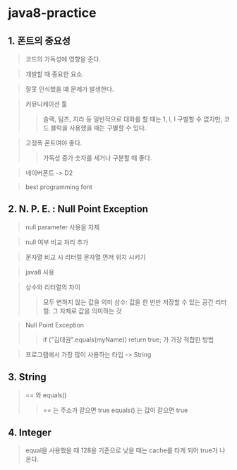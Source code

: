 # java8-practice

## 1. 폰트의 중요성

> 코드의 가독성에 영향을 준다.
>>

> 개발할 때 중요한 요소.
>>

> 잘못 인식했을 떄 문제가 발생한다.
>>

> 커뮤니케이션 툴
>> 슬랙, 팀즈, 지라 등
>> 일반적으로 대화를 할 때는 1, l, I 구별할 수 없지만, 코드 블럭을 사용했을 때는 구별할 수 있다.

> 고정폭 폰트여야 좋다.
>> 가독성 증가
>> 숫자를 세거나 구분할 때 좋다.

> 네이버폰트 -> D2
>>

> best programming font
>>


## 2. N. P. E. : Null Point Exception

> null parameter 사용을 자제
>>

> null 여부 비교 처리 추가
>>

> 문자열 비교 시 리터럴 문자열 먼저 위치 시키기
>>

> java8 사용
>>

> 상수와 리터럴의 차이
>> 모두 변하지 않는 값을 의미
>> 상수: 값을 한 번만 저장할 수 있는 공간
>> 리터럴: 그 자체로 값을 의미하는 것

> Null Point Exception
>> if ("김태권".equals(myName)) return true; 가 가장 적합한 방법

> 프로그램에서 가장 많이 사용하는 타입 -> String
>>


## 3. String

> == 와 equals()
>> == 는 주소가 같으면 true
>> equals() 는 값이 같으면 true


## 4. Integer

> equal을 사용했을 때 128을 기준으로 낮을 때는 cache를 타게 되어 true가 나온다.
>>




